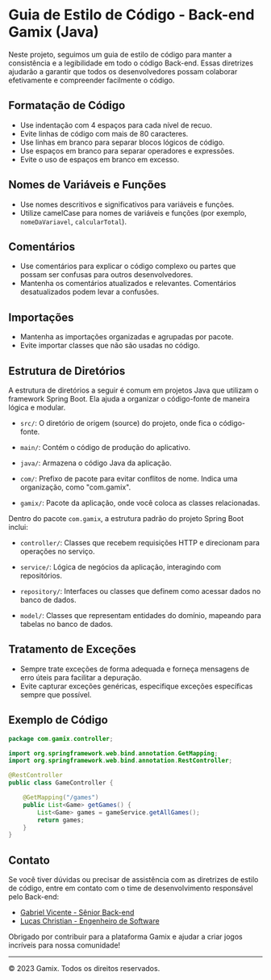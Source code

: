 # Guia de Estilo de Código - Back-end Gamix (Java)

Neste projeto, seguimos um guia de estilo de código para manter a consistência e a legibilidade em todo o código Back-end. Essas diretrizes ajudarão a garantir que todos os desenvolvedores possam colaborar efetivamente e compreender facilmente o código.

## Formatação de Código

- Use indentação com 4 espaços para cada nível de recuo.
- Evite linhas de código com mais de 80 caracteres.
- Use linhas em branco para separar blocos lógicos de código.
- Use espaços em branco para separar operadores e expressões.
- Evite o uso de espaços em branco em excesso.

## Nomes de Variáveis e Funções

- Use nomes descritivos e significativos para variáveis e funções.
- Utilize camelCase para nomes de variáveis e funções (por exemplo, `nomeDaVariavel`, `calcularTotal`).

## Comentários

- Use comentários para explicar o código complexo ou partes que possam ser confusas para outros desenvolvedores.
- Mantenha os comentários atualizados e relevantes. Comentários desatualizados podem levar a confusões.

## Importações

- Mantenha as importações organizadas e agrupadas por pacote.
- Evite importar classes que não são usadas no código.

## Estrutura de Diretórios

A estrutura de diretórios a seguir é comum em projetos Java que utilizam o framework Spring Boot. Ela ajuda a organizar o código-fonte de maneira lógica e modular.

- `src/`: O diretório de origem (source) do projeto, onde fica o código-fonte.

- `main/`: Contém o código de produção do aplicativo.

- `java/`: Armazena o código Java da aplicação.

- `com/`: Prefixo de pacote para evitar conflitos de nome. Indica uma organização, como "com.gamix".

- `gamix/`: Pacote da aplicação, onde você coloca as classes relacionadas.

Dentro do pacote `com.gamix`, a estrutura padrão do projeto Spring Boot inclui:

- `controller/`: Classes que recebem requisições HTTP e direcionam para operações no serviço.

- `service/`: Lógica de negócios da aplicação, interagindo com repositórios.

- `repository/`: Interfaces ou classes que definem como acessar dados no banco de dados.

- `model/`: Classes que representam entidades do domínio, mapeando para tabelas no banco de dados.

## Tratamento de Exceções

- Sempre trate exceções de forma adequada e forneça mensagens de erro úteis para facilitar a depuração.
- Evite capturar exceções genéricas, especifique exceções específicas sempre que possível.

## Exemplo de Código

```java
package com.gamix.controller;

import org.springframework.web.bind.annotation.GetMapping;
import org.springframework.web.bind.annotation.RestController;

@RestController
public class GameController {

    @GetMapping("/games")
    public List<Game> getGames() {
        List<Game> games = gameService.getAllGames();
        return games;
    }
}
```

## Contato

Se você tiver dúvidas ou precisar de assistência com as diretrizes de estilo de código, entre em contato com o time de desenvolvimento responsável pelo Back-end:

- [Gabriel Vicente - Sênior Back-end](https://github.com/gabrielOliv1)
- [Lucas Christian - Engenheiro de Software](https://github.com/Lucas-Christian)

Obrigado por contribuir para a plataforma Gamix e ajudar a criar jogos incríveis para nossa comunidade!

---

© 2023 Gamix. Todos os direitos reservados.
